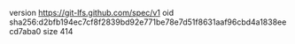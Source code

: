 version https://git-lfs.github.com/spec/v1
oid sha256:d2bfb194ec7cf8f2839bd92e771be78e7d51f8631aaf96cbd4a1838eecd7aba0
size 414
